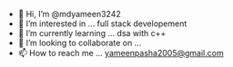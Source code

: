 - 👋 Hi, I’m @mdyameen3242
- 👀 I’m interested in ... full stack developement
- 🌱 I’m currently learning ... dsa with c++
- 💞️ I’m looking to collaborate on ...
- 📫 How to reach me ... yameenpasha2005@gmail.com

<!---
mdyameen3242/mdyameen3242 is a ✨ special ✨ repository because its `README.md` (this file) appears on your GitHub profile.
You can click the Preview link to take a look at your changes.
--->
